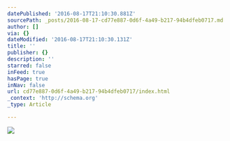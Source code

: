```yaml
---
datePublished: '2016-08-17T21:10:30.881Z'
sourcePath: _posts/2016-08-17-cd77e887-0d6f-4a49-b217-94b4dfeb0717.md
author: []
via: {}
dateModified: '2016-08-17T21:10:30.131Z'
title: ''
publisher: {}
description: ''
starred: false
inFeed: true
hasPage: true
inNav: false
url: cd77e887-0d6f-4a49-b217-94b4dfeb0717/index.html
_context: 'http://schema.org'
_type: Article

---
```

![](https://the-grid-user-content.s3-us-west-2.amazonaws.com/6cd40e48-f705-45af-8f0c-189ce6fc05e0.jpg)